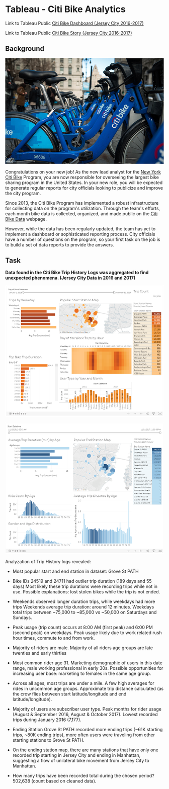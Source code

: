 # Tableau - Citi Bike Analytics

Link to Tableau Public [Citi Bike Dashboard (Jersey City 2016-2017)]( https://public.tableau.com/profile/melissa.monroe#!/vizhome/citibike_16192476040720/DashboardSummary) 

Link to Tableau Public [Citi Bike Story (Jersey City 2016-2017)](https://public.tableau.com/profile/melissa.monroe#!/vizhome/citibike_16192476040720/Story) 


## Background

![Citi-Bikes](images/citibike.jpg)

Congratulations on your new job! As the new lead analyst for the [New York Citi Bike](https://en.wikipedia.org/wiki/Citi_Bike) Program, you are now responsible for overseeing the largest bike sharing program in the United States. In your new role, you will be expected to generate regular reports for city officials looking to publicize and improve the city program.

Since 2013, the Citi Bike Program has implemented a robust infrastructure for collecting data on the program's utilization. Through the team's efforts, each month bike data is collected, organized, and made public on the [Citi Bike Data](https://www.citibikenyc.com/system-data) webpage.

However, while the data has been regularly updated, the team has yet to implement a dashboard or sophisticated reporting process. City officials have a number of questions on the program, so your first task on the job is to build a set of data reports to provide the answers.

## Task

**Data found in the Citi Bike Trip History Logs was aggregated to find unexpected phenomena. (Jersey City Data in 2016 and 2017)** 

![Dashboard1](images/dashboard1.png)

![Dashboard2](images/dashboard2.png)

Analyzation of Trip History logs revealed: 

- Most popular start and end station in dataset: Grove St PATH

- Bike IDs 24519 and 24711 had outlier trip duration (189 days and 55 days) Most likely these trip durations were recording trips while not in use. Possible explanations: lost stolen bikes while the trip is not ended.

- Weekends observed longer duration trips, while weekdays had more trips Weekends average trip duration: around 12 minutes. Weekdays total trips between ~75,000 to ~85,000 vs ~50,000 on Saturdays and Sundays.

- Peak usage (trip count) occurs at 8:00 AM (first peak) and 6:00 PM (second peak) on weekdays. Peak usage likely due to work related rush hour times, commute to and from work.

- Majority of riders are male. Majority of all riders age groups are late twenties and early thirties

- Most common rider age 31. Marketing demographic of users in this date range, male working professional in early 30s. Possible opportunities for increasing user base: marketing to females in the same age group.

- Across all ages, most trips are under a mile. A few high averages for rides in uncommon age groups. Approximate trip distance calculated (as the crow flies between start latitude/longitude and end latitude/longitude).

- Majority of users are subscriber user type. Peak months for rider usage (August & September 2016, August & October 2017). Lowest recorded trips during January 2016 (7,177).

- Ending Station Grove St PATH recorded more ending trips (~61K starting trips, ~80K ending trips), more often users were traveling from other starting stations to Grove St PATH. 

- On the ending station map, there are many stations that have only one recorded trip starting in Jersey City and ending in Manhattan, suggesting a flow of unilateral bike movement from Jersey City to Manhattan.

* How many trips have been recorded total during the chosen period? 502,638 (count based on cleaned data).
